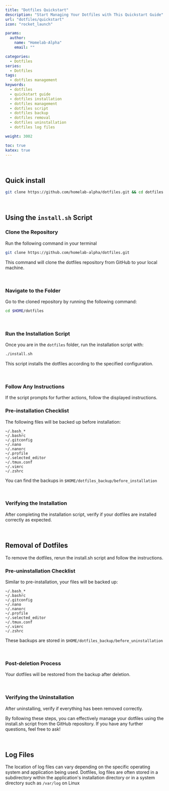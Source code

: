 ```yaml
---
title: "Dotfiles Quickstart"
description: "Start Managing Your Dotfiles with This Quickstart Guide"
url: "dotfiles/quickstart"
icon: "rocket_launch"

params:
  author:
    name: "Homelab-Alpha"
    email: ""

categories:
  - Dotfiles
series:
  - Dotfiles
tags:
  - dotfiles management
keywords:
  - dotfiles
  - quickstart guide
  - dotfiles installation
  - dotfiles management
  - dotfiles script
  - dotfiles backup
  - dotfiles removal
  - dotfiles uninstallation
  - dotfiles log files

weight: 3002

toc: true
katex: true
---
```


<br />

## Quick install

```bash
git clone https://github.com/homelab-alpha/dotfiles.git && cd dotfiles && echo 1 | ./install.sh
```

<br />

## Using the `install.sh` Script

### Clone the Repository

Run the following command in your terminal

```bash
git clone https://github.com/homelab-alpha/dotfiles.git
```

This command will clone the dotfiles repository from GitHub to your local
machine.

<br />

### Navigate to the Folder

Go to the cloned repository by running the following command:

```bash
cd $HOME/dotfiles
```

<br />

### Run the Installation Script

Once you are in the `dotfiles` folder, run the installation script with:

```bash
./install.sh
```

This script installs the dotfiles according to the specified configuration.

<br />

### Follow Any Instructions

If the script prompts for further actions, follow the displayed instructions.

### Pre-installation Checklist

The following files will be backed up before installation:

```plaintext
~/.bash_*
~/.bashrc
~/.gitconfig
~/.nano
~/.nanorc
~/.profile
~/.selected_editor
~/.tmux.conf
~/.vimrc
~/.zshrc
```

You can find the backups in `$HOME/dotfiles_backup/before_installation`

<br />

### Verifying the Installation

After completing the installation script, verify if your dotfiles are installed
correctly as expected.

<br />

## Removal of Dotfiles

To remove the dotfiles, rerun the install.sh script and follow the instructions.

### Pre-uninstallation Checklist

Similar to pre-installation, your files will be backed up:

```plaintext
~/.bash_*
~/.bashrc
~/.gitconfig
~/.nano
~/.nanorc
~/.profile
~/.selected_editor
~/.tmux.conf
~/.vimrc
~/.zshrc
```

These backups are stored in `$HOME/dotfiles_backup/before_uninstallation`

<br />

### Post-deletion Process

Your dotfiles will be restored from the backup after deletion.

<br />

### Verifying the Uninstallation

After uninstalling, verify if everything has been removed correctly.

By following these steps, you can effectively manage your dotfiles using the
install.sh script from the GitHub repository. If you have any further questions,
feel free to ask!

<br />

## Log Files

The location of log files can vary depending on the specific operating system
and application being used. Dotfiles, log files are often stored in a
subdirectory within the application's installation directory or in a system
directory such as `/var/log` on Linux
